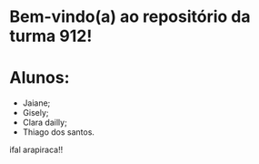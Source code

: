 # Bem-vindo(a) ao repositório da turma 912!
# Alunos: 
+ Jaiane;
+ Gisely; 
+ Clara dailly;
+ Thiago dos santos.

ifal arapiraca!!